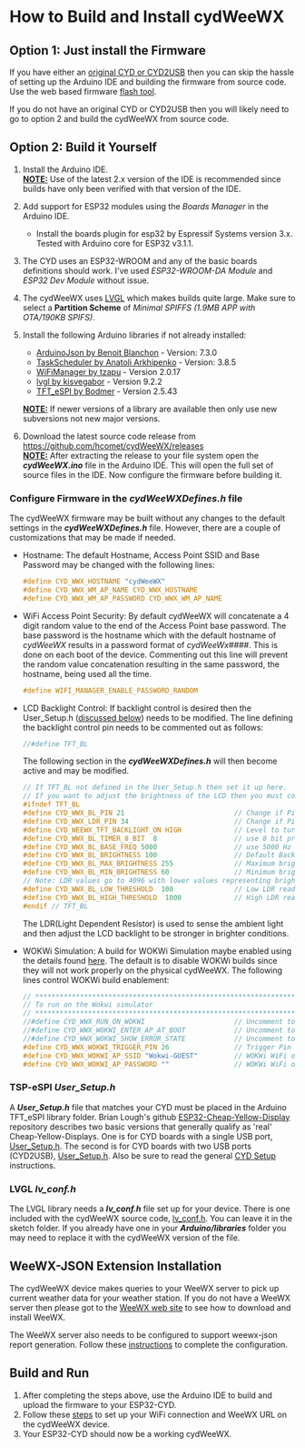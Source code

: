 # How to Build and Install cydWeeWX
## Option 1: Just install the Firmware

If you have either an [original CYD or CYD2USB](https://github.com/witnessmenow/ESP32-Cheap-Yellow-Display?tab=readme-ov-file#how-do-i-know-if-a-display-is-a-cyd) then you can skip the hassle of setting up the Arduino IDE and building the firmware from source code. Use the web based firmware [flash tool](https://hcomet.github.io/cydWeeWX/cydWeeWXFlash.html).

If you do not have an original CYD or CYD2USB then you will likely need to go to option 2 and build the cydWeeWX from source code.

## Option 2: Build it Yourself

1. Install the Arduino IDE.  
  <u>**NOTE:**</u>  Use of the latest 2.x version of the IDE is recommended since builds have only been verified with that version of the IDE.
2. Add support for ESP32 modules using the _Boards Manager_ in the Arduino IDE.  
    * Install the boards plugin for esp32 by Espressif Systems version 3.x. Tested with Arduino core for ESP32 v3.1.1.
3. The CYD uses an ESP32-WROOM and any of the basic boards definitions should work. I've used _ESP32-WROOM-DA Module_ and _ESP32 Dev Module_ without issue.
4. The cydWeeWX uses [LVGL](https://lvgl.io/) which makes builds quite large. Make sure to select a **Partition Scheme** of _Minimal SPIFFS (1.9MB APP with OTA/190KB SPIFS)_.
5. Install the following Arduino libraries if not already installed:
   * [ArduinoJson by Benoit Blanchon](https://arduinojson.org/) - Version: 7.3.0
   * [TaskScheduler by Anatoli Arkhipenko](https://github.com/arkhipenko/TaskScheduler) - Version: 3.8.5
   * [WiFiManager by tzapu](https://github.com/tzapu/WiFiManager) - Version 2.0.17
   * [lvgl by kisvegabor](https://github.com/lvgl/lvgl) - Version 9.2.2
   * [TFT_eSPI by Bodmer](https://github.com/Bodmer/TFT_eSPI) - Version 2.5.43

   <u>**NOTE:**</u> If newer versions of a library are available then only use new subversions not new major versions.

6. Download the latest source code release from <https://github.com/hcomet/cydWeeWX/releases>  
  <u>**NOTE:**</u> After extracting the release to your file system open the ***cydWeeWX.ino*** file in the Arduino IDE. This will open the full set of source files in the IDE. Now configure the firmware before building it.
  
### Configure Firmware in the ***cydWeeWXDefines.h*** file

The cydWeeWX firmware may be built without any changes to the default settings in the ***cydWeeWXDefines.h*** file. However, there are a couple of customizations that may be made if needed.

* Hostname: The default Hostname, Access Point SSID and Base Password may be changed with the following lines:  
  ```c
  #define CYD_WWX_HOSTNAME "cydWeeWX" 
  #define CYD_WWX_WM_AP_NAME CYD_WWX_HOSTNAME
  #define CYD_WWX_WM_AP_PASSWORD CYD_WWX_WM_AP_NAME
  ```
* WiFi Access Point Security: By default cydWeeWX will concatenate a 4 digit random value to the end of the Access Point base password. The base password is the hostname which with the default hostname of _cydWeeWX_ results in a password format of _cydWeeWx####_. This is done on each boot of the device. Commenting out this line will prevent the random value concatenation resulting in the same password, the hostname, being used all the time.  
  ```c
  #define WIFI_MANAGER_ENABLE_PASSWORD_RANDOM
  ```  
* LCD Backlight Control: If backlight control is desired then the User_Setup.h ([discussed below](#tsp-espi-user_setuph)) needs to be modified. The line defining the backlight control pin needs to be commented out as follows:
    ```c
    //#define TFT_BL 
    ```  
    The following section in the ***cydWeeWXDefines.h*** will then become active and may be modified.
    ```c
    // If TFT_BL not defined in the User_Setup.h then set it up here.
    // If you want to adjust the brightness of the LCD then you must comment out "#define TFT_BL" in the User_Setup.h
    #ifndef TFT_BL
    #define CYD_WWX_BL_PIN 21                           // Change if Pin 21 is not the backlight Pin on your CYD
    #define CYD_WWX_LDR_PIN 34                          // Change if Pin 34 is not the LDR Pin on your CYD
    #define CYD_WEEWX_TFT_BACKLIGHT_ON HIGH             // Level to turn ON back-light (HIGH or LOW)
    #define CYD_WWX_BL_TIMER_8_BIT  8                   // use 8 bit precision for LEDC timer (255 brightness levels)
    #define CYD_WWX_BL_BASE_FREQ 5000                   // use 5000 Hz as a LEDC base frequency
    #define CYD_WWX_BL_BRIGHTNESS 100                   // Default Backlight brightness (out of 255)
    #define CYD_WWX_BL_MAX_BRIGHTNESS 255               // Maximum brightness value (out of 255)
    #define CYD_WWX_BL_MIN_BRIGHTNESS 60                // Minimum brightness value (out of 255)
    // Note: LDR values go to 4096 with lower values representing brighter ambient lighting
    #define CYD_WWX_BL_LOW_THRESHOLD  100               // Low LDR reading threshold to set to Max brightness
    #define CYD_WWX_BL_HIGH_THRESHOLD  1000             // High LDR reading threshold to set to Min brightness
    #endif // TFT_BL
    ```
    The LDR(Light Dependent Resistor) is used to sense the ambient light and then adjust the LCD backlight to be stronger in brighter conditions.

* WOKWi Simulation: A build for WOKWi Simulation maybe enabled using the details found [here](../WOKWi/README.md). The default is to disable WOKWi builds since they will not work properly on the physical cydWeeWX. The following lines control WOKWi build enablement:
  ```c
  // **************************************************************************************************
  // To run on the Wokwi simulator
  // **************************************************************************************************
  //#define CYD_WWX_RUN_ON_WOKWI                      // Uncomment to build for WOKWi simulation
  //#define CYD_WWX_WOKWI_ENTER_AP_AT_BOOT            // Uncomment to force AP entry at boot
  //#define CYD_WWX_WOKWI_SHOW_ERROR_STATE            // Uncomment to enter error state on Config Portal exit
  #define CYD_WWX_WOKWI_TRIGGER_PIN 26                // Trigger Pin as defined in the diagram.json
  #define CYD_WWX_WOKWI_AP_SSID "Wokwi-GUEST"         // WOKWi WiFi open access point SSID
  #define CYD_WWX_WOKWI_AP_PASSWORD ""                // WOKWi WiFi open access point Password
  ```
  
### TSP-eSPI ***User_Setup.h***

A ***User_Setup.h*** file that matches your CYD must be placed in the Arduino TFT_eSPI library folder. Brian Lough's github [ESP32-Cheap-Yellow-Display](https://github.com/witnessmenow/ESP32-Cheap-Yellow-Display) repository describes two basic versions that generally qualify as 'real' Cheap-Yellow-Displays. One is for CYD boards with a single USB port, [User_Setup.h](https://github.com/witnessmenow/ESP32-Cheap-Yellow-Display/blob/main/DisplayConfig/User_Setup.h). The second is for CYD boards with two USB ports (CYD2USB), [User_Setup.h](https://github.com/witnessmenow/ESP32-Cheap-Yellow-Display/blob/main/DisplayConfig/CYD2USB/User_Setup.h). Also be sure to read the general [CYD Setup](https://github.com/witnessmenow/ESP32-Cheap-Yellow-Display/blob/main/SETUP.md) instructions. 

### LVGL ***lv_conf.h***

The LVGL library needs a ***lv_conf.h*** file set up for your device. There is one included with the cydWeeWX source code, [lv_conf.h](./lv_conf.h). You can leave it in the sketch folder. If you already have one in your ***Arduino/libraries*** folder you may need to replace it with the cydWeeWX version of the file.

## WeeWX-JSON Extension Installation

The cydWeeWX device makes queries to your WeeWX server to pick up current weather data for your weather station. If you do not have a WeeWX server then please got to the [WeeWX web site](https://www.weewx.com/) to see how to download and install WeeWX. 

The WeeWX server also needs to be configured to support weewx-json report generation. Follow these [instructions](../WeeWX/README.md) to complete the configuration.

## Build and Run

1. After completing the steps above, use the Arduino IDE to build and upload the firmware to your ESP32-CYD.
2. Follow these [steps](../README.md/#configuration-portal-steps) to set up your WiFi connection and WeeWX URL on the cydWeeWX device.
3. Your ESP32-CYD should now be a working cydWeeWX.
